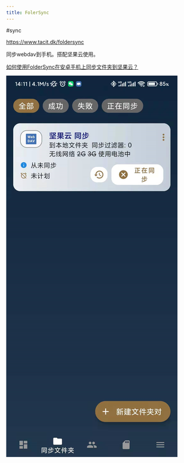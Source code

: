 ```yaml
---
title: FolerSync
---
```


#sync 

https://www.tacit.dk/foldersync

同步webdav到手机。搭配坚果云使用。

[如何使用FolderSync在安卓手机上同步文件夹到坚果云？](https://help.jianguoyun.com/?p=2887)

![400](assets/Pasted%20image%2020220108143846.png)